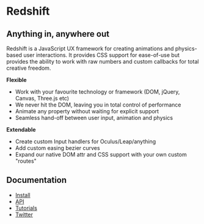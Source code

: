 # Redshift

## Anything in, anywhere out

Redshift is a JavaScript UX framework for creating animations and physics-based user interactions. It provides CSS support for ease-of-use but provides the ability to work with raw numbers and custom callbacks for total creative freedom.

**Flexible**
* Work with your favourite technology or framework (DOM, jQuery, Canvas, Three.js etc)
* We never hit the DOM, leaving you in total control of performance
* Animate any property without waiting for explicit support
* Seamless hand-off between user input, animation and physics

**Extendable**
* Create custom Input handlers for Oculus/Leap/anything
* Add custom easing bezier curves
* Expand our native DOM attr and CSS support with your own custom "routes"

## Documentation

- [Install](http://redshiftjs.com/docs/get-started)
- [API](http://redshiftjs.com/docs)
- [Tutorials](http://redshiftjs.com/tutorials)
- [Twitter](http://twitter.com/redshiftjs)